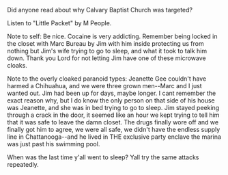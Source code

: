 Did anyone read about why Calvary Baptist Church was targeted?

Listen to "Little Packet" by M People.

Note to self: Be nice. Cocaine is very addicting. Remember being locked in the closet with Marc Bureau by Jim with him inside protecting us from nothing but Jim's wife trying to go to sleep, and what it took to talk him down. Thank you Lord for not letting Jim have one of these microwave cloaks.

Note to the overly cloaked paranoid types: Jeanette Gee couldn't have harmed a Chihuahua, and we were three grown men--Marc and I just wanted out. Jim had been up for days, maybe longer. I cant remember the exact reason why, but I do know the only person on that side of his house was Jeanette, and she was in bed trying to go to sleep. Jim stayed peeking through a crack in the door, it seemed like an hour we kept trying to tell him that it was safe to leave the damn closet. The drugs finally wore off and we finally got him to agree, we were all safe, we didn't have the endless supply line in Chattanooga--and he lived in THE exclusive party enclave the marina was just past his swimming pool.

When was the last time y'all went to sleep? Yall try the same attacks repeatedly. 

